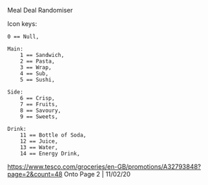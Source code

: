 Meal Deal Randomiser

Icon keys:

    0 == Null,

    Main:
        1 == Sandwich,
        2 == Pasta,
        3 == Wrap,
        4 == Sub,
        5 == Sushi,

    Side:
        6 == Crisp,
        7 == Fruits,
        8 == Savoury,
        9 == Sweets,
    
    Drink:
        11 == Bottle of Soda,
        12 == Juice,
        13 == Water,
        14 == Energy Drink,


https://www.tesco.com/groceries/en-GB/promotions/A32793848?page=2&count=48
Onto Page 2 | 11/02/20